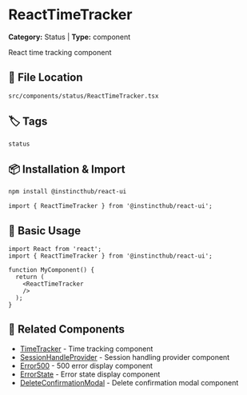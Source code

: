 # ReactTimeTracker

**Category:** Status | **Type:** component

React time tracking component

## 📁 File Location

`src/components/status/ReactTimeTracker.tsx`

## 🏷️ Tags

`status`

## 📦 Installation & Import

```bash
npm install @instincthub/react-ui
```

```tsx
import { ReactTimeTracker } from '@instincthub/react-ui';
```

## 🚀 Basic Usage

```tsx
import React from 'react';
import { ReactTimeTracker } from '@instincthub/react-ui';

function MyComponent() {
  return (
    <ReactTimeTracker
    />
  );
}
```

## 🔗 Related Components

- [TimeTracker](./TimeTracker.md) - Time tracking component
- [SessionHandleProvider](./SessionHandleProvider.md) - Session handling provider component
- [Error500](./Error500.md) - 500 error display component
- [ErrorState](./ErrorState.md) - Error state display component
- [DeleteConfirmationModal](./DeleteConfirmationModal.md) - Delete confirmation modal component

